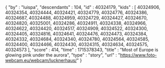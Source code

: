 {
  "by" : "luispa",
  "descendants" : 104,
  "id" : 40324179,
  "kids" : [ 40324906, 40324354, 40324444, 40324421, 40324779, 40324776, 40324386, 40324687, 40324488, 40324959, 40324729, 40324427, 40324670, 40324820, 40325001, 40324286, 40324911, 40324338, 40324966, 40324622, 40324420, 40324517, 40324909, 40324522, 40324300, 40324405, 40324816, 40324641, 40324476, 40324473, 40324384, 40324332, 40324684, 40324340, 40324780, 40324564, 40324585, 40324400, 40324466, 40324430, 40324315, 40324634, 40324575, 40324573 ],
  "score" : 414,
  "time" : 1715378343,
  "title" : "Most of Europe is glowing pink under the aurora",
  "type" : "story",
  "url" : "https://www.foto-webcam.eu/webcam/lucknerhaus/"
}
